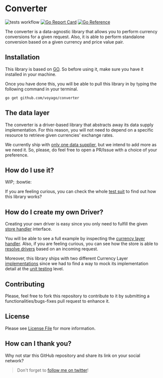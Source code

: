 # Converter

![tests workflow](https://github.com/voyago/converter/actions/workflows/test.yml/badge.svg)
[![Go Report Card](https://goreportcard.com/badge/voyago/converter)](https://goreportcard.com/report/voyago/converter)
[![Go Reference](https://pkg.go.dev/badge/github.com/voyago/converter.svg)](https://pkg.go.dev/github.com/voyago/converter)

The converter is a data-agnostic library that allows you to perform currency conversions for a given request. Also, it is
able to perform standalone conversion based on a given currency and price value pair.

## Installation

This library is based on [GO](https://golang.org). So before using it, make sure you have it installed in your machine.

Once you have done this, you will be able to pull this library in by typing the following command in your terminal.

```shell
go get github.com/voyago/converter
```

## The data layer

The converter is a driver-based library that abstracts away its data supply implementation. For this reason, you will not
need to depend on a specific resource to retrieve given currencies' exchange rates.

We currently ship with [only one data supplier](https://currencylayer.com/), but we intend to add more as we need it. So,
please, do feel free to open a PR/Issue with a choice of your preference.

## How do I use it?

WIP; :bowtie:

If you are feeling curious, you can check the whole [test suit](https://github.com/voyago/converter/tree/main/tests/unit/conversion) to find out how this library works?


## How do I create my own Driver?

Creating your own driver is easy since you only need to fulfill the given [store handler](https://github.com/voyago/converter/blob/main/pkg/store/handler/handler.go) interface.

You will be able to see a full example by inspecting the [currency layer handler](https://github.com/voyago/converter/blob/main/pkg/store/handler/currencyLayer/handler.go#L21).
Also, if you are feeling curious, you can see how the store is able to [resolve drivers](https://github.com/voyago/converter/blob/main/pkg/store/store.go#L42) based on an incoming request.

Moreover, this library ships with two different Currency Layer [implementations](https://github.com/voyago/converter/tree/main/pkg/store/handler/currencyLayer)
since we had to find a way to mock its implementation detail at the [unit testing](https://github.com/voyago/converter/blob/main/tests/unit/store/handler/currencyLayer_test.go#L19) level.


## Contributing

Please, feel free to fork this repository to contribute to it by submitting a functionalities/bugs-fixes pull request to enhance it.

## License

Please see [License File](https://github.com/voyago/converter/blob/main/LICENSE) for more information.

## How can I thank you?

Why not star this GitHub repository and share its link on your social network?

> Don't forget to [follow me on twitter](https://twitter.com/gocanto)!

